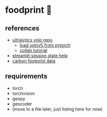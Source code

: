 # foodprint :apple:


## references
- [ultralytics yolo repo](https://github.com/ultralytics/yolov5)
  - [load yolov5 from pytorch](https://github.com/ultralytics/yolov5/issues/36)
  - [collab tutorial](https://colab.research.google.com/github/ultralytics/yolov5/blob/master/tutorial.ipynb)
- [streamlit session state help](https://docs.streamlit.io/library/advanced-features/session-state)
- [carbon footprint data](https://www.kaggle.com/datasets/selfvivek/environment-impact-of-food-production)

## requirements
- torch
- torchvision
- geopy
- geocoder
- (move to a file later, just listing here for now)
